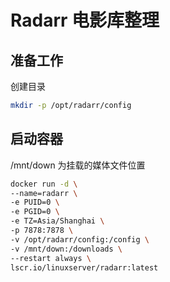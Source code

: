 # Radarr 电影库整理

## 准备工作

创建目录

```bash
mkdir -p /opt/radarr/config
```

## 启动容器

/mnt/down 为挂载的媒体文件位置

```bash
docker run -d \
--name=radarr \
-e PUID=0 \
-e PGID=0 \
-e TZ=Asia/Shanghai \
-p 7878:7878 \
-v /opt/radarr/config:/config \
-v /mnt/down:/downloads \
--restart always \
lscr.io/linuxserver/radarr:latest
```
